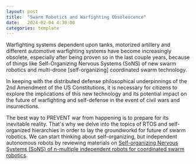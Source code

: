 ```yaml
---
layout: post
title:  "Swarm Robotics and Warfighting Obsolescence"
date:   2024-02-04 4:30:00
categories: template
---
```




Warfighting systems dependent upon tanks, motorized artillery and different automotive warfighting systems have become increasingly obsolete, especially after being proven so in the last couple years, because of things like Self-Organizing Nervous Systems (SoNS) of new swarm robotics and multi-drone [self-organizing] coordinated swarm technology.

In keeping with the distributed defense philosophical underpinnings of the 2nd Amendment of the US Constitutions, it is necessary for citizens to explore the implications of this new technology and its potential impact on the future of warfighting and self-defense in the event of civil wars and insurrections.

The best way to PREVENT war from happening is to prepare for its inevitable reality. That's why we delve into the topics of RTOS and self-organized hierarchies in order to lay the groundworkd for future of swarm robotics. We can start thinking about self-organizing, but independent autonomous robots by reviewing materials on [Self-organizing Nervous Systems (SoNS) of n-multiple independent robots for coordinated swarm robotics](https://arxiv.org/pdf/2401.13103.pdf).
